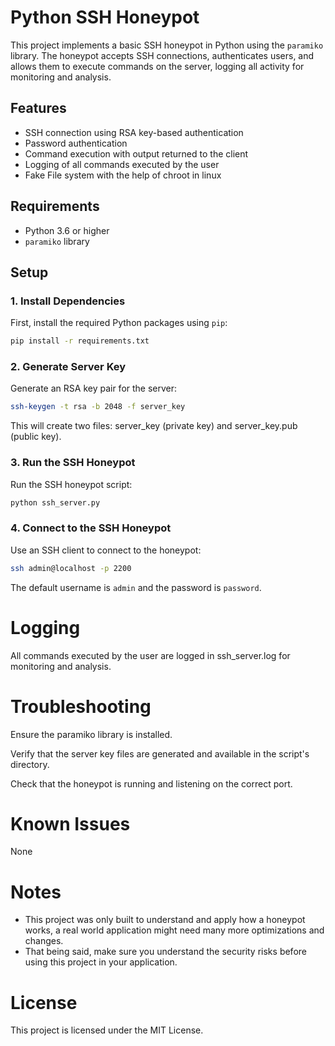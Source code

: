 # Python SSH Honeypot

This project implements a basic SSH honeypot in Python using the `paramiko` library. The honeypot accepts SSH connections, authenticates users, and allows them to execute commands on the server, logging all activity for monitoring and analysis.

## Features

- SSH connection using RSA key-based authentication
- Password authentication
- Command execution with output returned to the client
- Logging of all commands executed by the user
- Fake File system with the help of chroot in linux

## Requirements

- Python 3.6 or higher
- `paramiko` library

## Setup

### 1. Install Dependencies

First, install the required Python packages using `pip`:

```bash
pip install -r requirements.txt
```

### 2. Generate Server Key

Generate an RSA key pair for the server:

```bash
ssh-keygen -t rsa -b 2048 -f server_key
```

This will create two files: server_key (private key) and server_key.pub (public key).

### 3. Run the SSH Honeypot
Run the SSH honeypot script:

```bash
python ssh_server.py
```

### 4. Connect to the SSH Honeypot
Use an SSH client to connect to the honeypot:

```bash
ssh admin@localhost -p 2200
```

The default username is `admin` and the password is `password`.

# Logging
All commands executed by the user are logged in ssh_server.log for monitoring and analysis.

# Troubleshooting
Ensure the paramiko library is installed.

Verify that the server key files are generated and available in the script's directory.

Check that the honeypot is running and listening on the correct port.

# Known Issues
None 

# Notes
- This project was only built to understand and apply how a honeypot works, a real world application might need many more optimizations and changes.
- That being said, make sure you understand the security risks before using this project in your application.
# License
This project is licensed under the MIT License.
